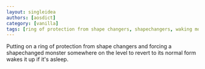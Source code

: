 ```yaml
---
layout: singleidea
authors: [aosdict]
category: [vanilla]
tags: [ring of protection from shape changers, shapechangers, waking monsters]
---
```

Putting on a ring of protection from shape changers and forcing a shapechanged monster somewhere on the level to revert to its normal form wakes it up if it's asleep.
